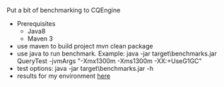 Put a bit of benchmarking to CQEngine
* Prerequisites
  - Java8
  - Maven 3
* use maven to build project
 mvn clean package
* use java to run benchmark. Example:
 java -jar target\benchmarks.jar QueryTest -jvmArgs "-Xmx1300m -Xms1300m -XX:+UseG1GC"
* test options:
 java -jar target\benchmarks.jar -h
* results for my environment [here](releases/latest)

